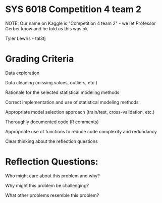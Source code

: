 # SYS 6018 Competition 4 team 2
NOTE: Our name on Kaggle is "Competition 4 team 2" - we let Professor Gerber know and he told us this was ok

Tyler Lewris - tal3fj



# Grading Criteria
Data exploration

Data cleaning (missing values, outliers, etc.)

Rationale for the selected statistical modeling methods

Correct implementation and use of statistical modeling methods

Appropriate model selection approach (train/test, cross-validation, etc.)

Thoroughly documented code (R comments)

Appropriate use of functions to reduce code complexity and redundancy

Clear thinking about the reflection questions

# Reflection Questions: 
Who might care about this problem and why?

Why might this problem be challenging?

What other problems resemble this problem?
